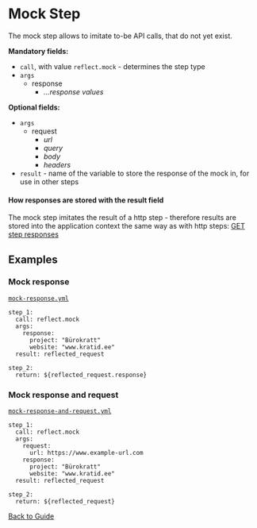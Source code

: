 # Mock Step

The mock step allows to imitate to-be API calls, that do not yet exist.

**Mandatory fields:**

* `call`, with value `reflect.mock` - determines the step type
* `args`
    * response
        * *...response values*

**Optional fields:**

* `args`
    * request
        * *url*
        * *query*
        * *body*
        * *headers*
* `result` - name of the variable to store the response of the mock in, for use in other steps

#### How responses are stored with the result field

The mock step imitates the result of a http step - therefore results are stored into the application context the same way as with http
steps: [GET step responses](./http-get.md#How-responses-are-stored-with-the-result-field)

## Examples

### Mock response

[`mock-response.yml`](../../DSL/GET/steps/mock/mock-response.yml)

```
step_1:
  call: reflect.mock
  args:
    response:
      project: "Bürokratt"
      website: "www.kratid.ee"
  result: reflected_request

step_2:
  return: ${reflected_request.response}
```

### Mock response and request

[`mock-response-and-request.yml`](../../DSL/GET/steps/mock/mock-response-and-request.yml)

```
step_1:
  call: reflect.mock
  args:
    request:
      url: https://www.example-url.com
    response:
      project: "Bürokratt"
      website: "www.kratid.ee"
  result: reflected_request

step_2:
  return: ${reflected_request}
```

[Back to Guide](../GUIDE.md#Writing-DSL-files)

